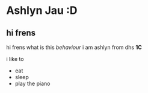 # Ashlyn Jau :D
## hi frens

hi frens what is this *behaviour*
i am ashlyn from dhs **1C**

i like to

* eat
* sleep
* play the piano
